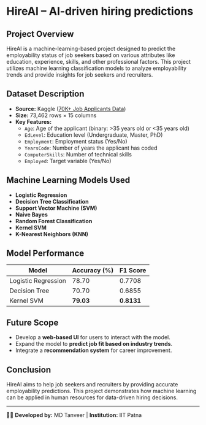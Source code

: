 # HireAI – AI-driven hiring predictions

## Project Overview
HireAI is a machine-learning-based project designed to predict the employability status of job seekers based on various attributes like education, experience, skills, and other professional factors. This project utilizes machine learning classification models to analyze employability trends and provide insights for job seekers and recruiters.

## Dataset Description
- **Source:** Kaggle ([70K+ Job Applicants Data](https://www.kaggle.com/datasets/ayushtankha/70k-job-applicants-data-human-resource))
- **Size:** 73,462 rows × 15 columns
- **Key Features:**
  - `Age`: Age of the applicant (binary: >35 years old or <35 years old)
  - `EdLevel`: Education level (Undergraduate, Master, PhD)
  - `Employment`: Employment status (Yes/No)
  - `YearsCode`: Number of years the applicant has coded
  - `ComputerSkills`: Number of technical skills
  - `Employed`: Target variable (Yes/No)

## Machine Learning Models Used
- **Logistic Regression**
- **Decision Tree Classification**
- **Support Vector Machine (SVM)**
- **Naive Bayes**
- **Random Forest Classification**
- **Kernel SVM**
- **K-Nearest Neighbors (KNN)**


## Model Performance
| Model                | Accuracy (%) | F1 Score |
|----------------------|--------------|----------|
| Logistic Regression  | 78.70        | 0.7708   |
| Decision Tree        | 70.70        | 0.6855   |
| Kernel SVM           | **79.03**    |**0.8131**|

## Future Scope
- Develop a **web-based UI** for users to interact with the model.
- Expand the model to **predict job fit based on industry trends**.
- Integrate a **recommendation system** for career improvement.

## Conclusion
HireAI aims to help job seekers and recruiters by providing accurate employability predictions. This project demonstrates how machine learning can be applied in human resources for data-driven hiring decisions.

---
👨‍💻 **Developed by:** MD Tanveer | **Institution:** IIT Patna

